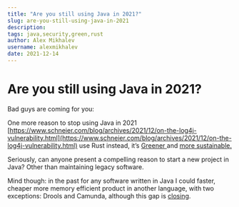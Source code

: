 ```yaml
---
title: "Are you still using Java in 2021?"
slug: are-you-still-using-java-in-2021
description: 
tags: java,security,green,rust
author: Alex Mikhalev
username: alexmikhalev
date: 2021-12-14
---
```


# Are you still using Java in 2021?

Bad guys are coming for you:

One more reason to stop using Java in 2021 [https://www.schneier.com/blog/archives/2021/12/on-the-log4j-vulnerability.html](https://www.schneier.com/blog/archives/2021/12/on-the-log4j-vulnerability.html) use Rust instead, it’s [Greener ](https://medium.com/@loraxman/rust-a-green-language-for-21st-century-9935303db91f)and [more sustainable.](https://foundation.rust-lang.org/posts/2021-12-06-love-for-rust-at-reinvent/)

Seriously, can anyone present a compelling reason to start a new project in Java? Other than maintaining legacy software.

Mind though: in the past for any software written in Java I could faster, cheaper more memory efficient product in another language, with two exceptions: Drools and Camunda, although this gap is [closing](https://github.com/bpxe/bpxe).



